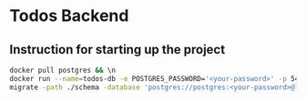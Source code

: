 # Todos Backend

## Instruction for starting up the project

```bash
docker pull postgres && \n
docker run --name=todos-db -e POSTGRES_PASSWORD='<your-password>' -p 5432:5432 -d --rm postgres && \n
migrate -path ./schema -database 'postgres://postgres:<your-password>@localhost:5432/postgres?sslmode=disable' up
```
